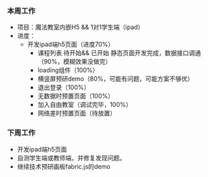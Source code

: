 ### 本周工作
* 项目：魔法教室内嵌H5 && 1对1学生端（ipad）
* 进度： 
    * 开发ipad端h5页面（进度70%）
      * 课程列表 待开始&& 已开始 静态页面开发完成，数据接口调通（90%，模糊效果没做完）
      * loading组件（100%）
      * 横竖屏预研demo（80%，可能有问题，可能方案不够优）
      * 退出登录（100%）
      * 无数据时预置页面（100%）
      * 加入自由教室（调试完毕，100%）
      * 网络差时预置页面（待放置）

### 下周工作
* 开发ipad端h5页面
* 自测学生端或教师端，并修复发现问题。
* 继续技术预研画板fabric.js的demo
